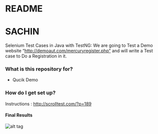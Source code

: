# README #
# SACHIN
Selenium Test Cases in Java with TestNG:
We are going to Test a Demo website “http://demoaut.com/mercuryregister.php” and will write a Test case
to Do a Registration in it.


### What is this repository for? ###

* Qucik Demo

### How do I get set up? ###

Instructions : http://scrolltest.com/?p=189

#### Final Results

![alt tag](http://imageshack.com/a/img661/9491/C38sbT.png)
